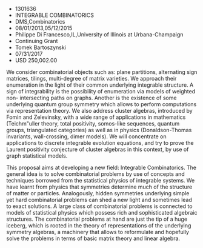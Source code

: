 
* 1301636
* INTEGRABLE COMBINATORICS
* DMS,Combinatorics
* 08/01/2013,05/12/2015
* Philippe Di Francesco,IL,University of Illinois at Urbana-Champaign
* Continuing Grant
* Tomek Bartoszynski
* 07/31/2017
* USD 250,002.00

We consider combinatorial objects such as: plane partitions, alternating sign
matrices, tilings, multi-degree of matrix varieties. We approach their
enumeration in the light of their common underlying integrable structure. A sign
of integrability is the possibility of enumeration via models of weighted non-
intersecting paths on graphs. Another is the existence of some underlying
quantum group symmetry which allows to perform computations via representation
theory. We also address cluster algebras, introduced by Fomin and Zelevinsky,
with a wide range of applications in mathematics (Teichm\"uller theory, total
positivity, somos-like sequences, quantum groups, triangulated categories) as
well as in physics (Donaldson-Thomas invariants, wall-crossing, dimer models).
We will concentrate on applications to discrete integrable evolution equations,
and try to prove the Laurent positivity conjecture of cluster algebras in this
context, by use of graph statistical models.

This proposal aims at developing a new field: Integrable Combinatorics. The
general idea is to solve combinatorial problems by use of concepts and
techniques borrowed from the statistical physics of integrable systems. We have
learnt from physics that symmetries determine much of the structure of matter or
particles. Analogously, hidden symmetries underlying simple yet hard
combinatorial problems can shed a new light and sometimes lead to exact
solutions. A large class of combinatorial problems is connected to models of
statistical physics which possess rich and sophisticated algebraic structures.
The combinatorial problems at hand are just the tip of a huge iceberg, which is
rooted in the theory of representations of the underlying symmetry algebras, a
machinery that allows to reformulate and hopefully solve the problems in terms
of basic matrix theory and linear algebra.
